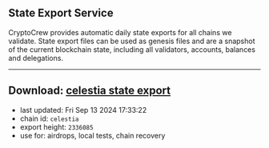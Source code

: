 ## State Export Service
CryptoCrew provides automatic daily state exports for all chains we validate. State export files can be used as genesis files and are a snapshot of the current blockchain state, including all validators, accounts, balances and delegations.

---
**Download: [celestia state export](https://dl-eu2.ccvalidators.com/SERVICE/celestia/celestia_export_2336085.json)**
---

- last updated: Fri Sep 13 2024 17:33:22
- chain id: `celestia`
- export height: `2336085`
- use for: airdrops, local tests, chain recovery
